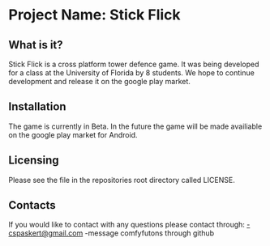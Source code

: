 Project Name: Stick Flick
==================================================

  What is it?
  -----------
  Stick Flick is a cross platform tower defence game.
  It was being developed for a class at the University of Florida by 8 students.
  We hope to continue development and release it on the google play market.


  Installation
  ------------
  The game is currently in Beta.
  In the future the game will be made availiable on the google play market for Android.


  Licensing
  ---------
  Please see the file in the repositories root directory called LICENSE.
  

  Contacts
  --------
  If you would like to contact with any questions please contact through:
    -cspaskert@gmail.com 
    -message comfyfutons through github
